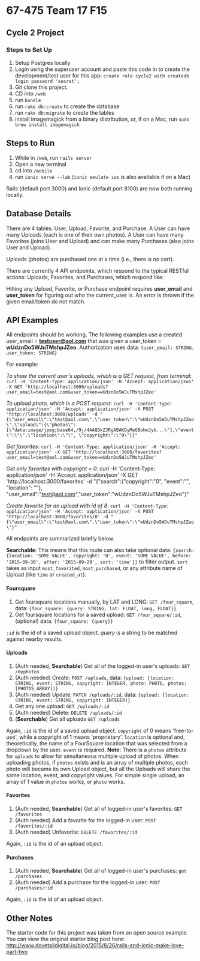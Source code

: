 # 67-475 Team 17 F15
## Cycle 2 Project
### Steps to Set Up 
1. Setup Postgres locally
2. Login using the superuser account and paste this code in to create the development/test user for this app: `create role cycle2 with createdb login password 'secret';`
3. Git clone this project.
4. CD into `/web`
5. run `bundle`
6. run `rake db:create` to create the database
7. run `rake db:migrate` to create the tables
8. install imagemagick from a binary distribution, or, if on a Mac, run `sudo brew install imagemagick`

## Steps to Run
1. While in `/web`, run `rails server`
2. Open a new terminal
3. cd into `/mobile`
4. run `ionic serve --lab` (`ionic emulate ios` is also available if on a Mac)

Rails (default port 3000) and Ionic (default port 8100) are now both running locally.


## Database Details

There are 4 tables: User, Upload, Favorite, and Purchase. A User can have many Uploads (each is one of their own photos). A User can have many Favorites (joins User and Upload) and can make many Purchases (also joins User and Upload).

Uploads (photos) are purchased one at a time (i.e., there is no cart).

There are currently 4 API endpoints, which respond to the typical RESTful actions: Uploads, Favorites, and Purchases, which respond like:

Hitting any Upload, Favorite, or Purchase endpoint requires **user_email** and **user_token** for figuring out who the current_user is. An error is thrown if the given email/token do not match.


## API Examples

All endpoints should be working. The following examples use a created user_email = **testuser@aol.com** that was given a user_token = **wUdznDo5WJuTMshpJZeo**. Authorization uses data: `{user_email: STRING, user_token: STRING}`

For example: 

*To show the current user's uploads, which is a GET request, from terminal*: `curl -H 'Content-Type: application/json' -H 'Accept: application/json' -X GET 'http://localhost:3000/uploads?user_email=test@aol.com&user_token=wUdznDo5WJuTMshpJZeo'`

*To upload photo, which is a POST request*: `curl -H 'Content-Type: application/json' -H 'Accept: application/json' -X POST 'http://localhost:3000/uploads' -d "{\"user_email\":\"test@aol.com\",\"user_token\":\"wUdznDo5WJuTMshpJZeo\",\"upload\":{\"photos\":[\"data:image/jpeg;base64,/9j/4AAQSkZJRgABAKGyMeGBohmJyb...\"],\"event\":\"\",\"location\":\"\", \"copyright\":\"0\"}}"`

*Get favorites*: `curl -H 'Content-Type: application/json' -H 'Accept: application/json' -X GET 'http://localhost:3000/favorites?user_email=test@aol.com&user_token=wUdznDo5WJuTMshpJZeo'`

*Get only favorites with copyright = 0*: curl -H 'Content-Type: application/json' -H 'Accept: application/json' -X GET 'http://localhost:3000/favorites' -d "{\"search\":{\"copyright\":\"0\", \"event\":\"\", \"location\": \"\"}, \"user_email\":\"test@aol.com\",\"user_token\":\"wUdznDo5WJuTMshpJZeo\"}"

*Create favorite for an upload with id of 8*: `curl -H 'Content-Type: application/json' -H 'Accept: application/json' -X POST 'http://localhost:3000/favorites/8' -d "{\"user_email\":\"test@aol.com\",\"user_token\":\"wUdznDo5WJuTMshpJZeo\"}"`

All endpoints are summarized briefly below.

**Searchable**: This means that this route can also take optional data:
`{search: {location: 'SOME VALUE', copyright: '0', event: 'SOME VALUE', before: '2015-09-30', after: '2015-09-29', sort: 'time'}}` to filter output.
`sort` takes as input `most_favorited`, `most_purchased`, or any attribute name of Upload (like `time` or `created_at`).

#### Foursquare

1. Get foursquare locations manually, by LAT and LONG: `GET /four_square`, data: `{four_square: {query: STRING, lat: FLOAT, long, FLOAT}}`
2. Get foursquare locations for a saved upload: `GET /four_square/:id`, (optional) data: `{four_square: {query}}`

`:id` is the id of a saved upload object.
*query* is a string to be matched against nearby results.

#### Uploads

1. (Auth needed, **Searchable**) Get all of the logged-in user's uploads: `GET /myphotos`
2. (Auth needed) Create: `POST /uploads`, data: `{upload: {location: STRING, event: STRING, copyright: INTEGER, photo: PHOTO, photos: [PHOTOS_ARRAY])}`
3. (Auth needed) Update: `PATCH /uploads/:id`, data: `{upload: {location: STRING, event: STRING, copyright: INTEGER)}`
4. Get any one upload: `GET /uploads/:id`
5. (Auth needed) Delete: `DELETE /uploads/:id`
6. (**Searchable**) Get all uploads `GET /uploads`

Again, `:id` is the id of a saved upload object. `copyright` of 0 means 'free-to-use', while a copyright of 1 means 'proprietary'. `location` is optional and, theoretically, the name of a FourSquare location that was selected from a dropdown by the user. `event` is required.
**Note**: There is a `photos` attribute for `uploads` to allow for simultaneous multiple upload of photos. When uploading photos, if `photos` exists and is an array of multiple photos, each photo will became its own Upload object, but all the Uploads will share the same location, event, and copyright values. For simple single upload, an array of 1 value in `photos` works, or `photo` works.

#### Favorites

1. (Auth needed, **Searchable**) Get all of logged-in user's favorites: `GET /favorites`
2. (Auth needed) Add a favorite for the logged-in user: `POST /favorites/:id`
3. (Auth needed) Unfavorite: `DELETE /favorites/:id`

Again, `:id` is the id of an upload object.

#### Purchases

1. (Auth needed, **Searchable**) Get all of logged-in user's purchases: `get /purchases`
2. (Auth needed) Add a purchase for the logged-in user: `POST /purchases/:id`

Again, `:id` is the id of an upload object.

## Other Notes

The starter code for this project was taken from an open source example. You can view the original starter blog post here:
http://www.dovetaildigital.io/blog/2015/8/26/rails-and-ionic-make-love-part-two
